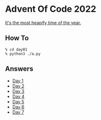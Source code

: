 # Advent Of Code 2022

[It's the most heapify time of the year.](https://adventofcode.com/2022)

## How To

```shell
% cd day01
% python3 ./a.py
```

## Answers

- [Day 1](day01/a.py)
- [Day 2](day02/a.py)
- [Day 3](day03/a.py)
- [Day 4](day04/a.py)
- [Day 5](day05/a.py)
- [Day 6](day06/a.py)
- [Day 7](day06/a.py) 
